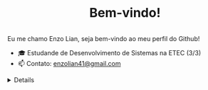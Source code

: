 <!--título-->
<div id="user-content-toc">
  <ul align="center">
    <summary><h1 style="display: inline-block">Bem-vindo!</h1></summary>
</div>

<!-- Presentation -->
<p>
  Eu me chamo Enzo Lian, seja bem-vindo ao meu perfil do Github!

- 🎓 Estudande de Desenvolvimento de Sistemas na ETEC (3/3)
- 📫 Contato: enzolian41@gmail.com
</p>

<!-- Dropdown -->
<details>

<!-- Links -->
[![Instagram](https://img.shields.io/badge/Instagram-E4405F?style=for-the-badge&logo=instagram&logoColor=white)](https://www.instagram.com/liankkjk/)
[![LinkedIn](https://img.shields.io/badge/LinkedIn-0077B5?style=for-the-badge&logo=linkedin&logoColor=white)](https://www.linkedin.com/in/enzo-mendes-17640b26a/)

<!-- GithubStats -->
![liankkjk GitHub stats](https://github-readme-stats.vercel.app/api?username=liankkjk&show_icons=true&theme=gotham)
![liankkjk GitHub stats](https://github-readme-stats.vercel.app/api/top-langs/?username=liankkjk&layout=compact&langs_coun=16t&theme=gotham)

<!-- Portfolio -->
## 📜 Portfólio:
- [ empty ]()



## 📚 Estudando
<!-- Programming Languages -->
  <div style="flex-basis: 48%;">
    <img align="center" alt="Js" height="30" width="40" src="https://raw.githubusercontent.com/devicons/devicon/master/icons/javascript/javascript-plain.svg">
    <img align="center" alt="PHP" height="30" width="40" src="https://raw.githubusercontent.com/devicons/devicon/master/icons/php/php-original.svg">
    <img align="center" alt="C#" height="30" width="40" src="https://raw.githubusercontent.com/devicons/devicon/master/icons/csharp/csharp-original.svg">
    <img align="center" alt="Python" height="30" width="40" src="https://raw.githubusercontent.com/devicons/devicon/master/icons/python/python-original.svg">
    <img align="center" alt="React" height="30" width="40" src="https://github.com/devicons/devicon/blob/master/icons/sqlite/sqlite-original-wordmark.svg">
    <img align="center" alt="React" height="30" width="40" src="https://github.com/devicons/devicon/blob/master/icons/arduino/arduino-original.svg">
    <img align="center" alt="React" height="30" width="40" src="https://raw.githubusercontent.com/devicons/devicon/master/icons/react/react-original.svg">
    <img align="center" alt="React" height="30" width="40" src="https://github.com/devicons/devicon/blob/master/icons/css3/css3-original-wordmark.svg">
    <img align="center" alt="React" height="30" width="40" src="https://github.com/devicons/devicon/blob/master/icons/bootstrap/bootstrap-original-wordmark.svg"> 
    <img align="center" alt="React" height="30" width="40" src="https://github.com/devicons/devicon/blob/master/icons/html5/html5-original-wordmark.svg">
    <img align="center" alt="React" height="30" width="40" src="https://github.com/devicons/devicon/blob/master/icons/unity/unity-original-wordmark.svg">
    <img align="right" height="100" width="100" src="https://media.giphy.com/media/c9IdCLK8TDv1e/giphy.gif?cid=ecf05e47g6k0xkx5095eljntxfd6d96ek9km3rwhjohi4oki&ep=v1_gifs_related&rid=giphy.gif&ct=g" alt="Imagem">
    <br>
    <br>
    <br>
    <br>
  </div>

  ## 🛠️ Ferramentas Utilizadas
  <!-- Tools & Frameworks -->
  <div style="flex-basis: 48%;">
    <img align="center" alt="VScode" height="30" width="40" src="https://cdn.jsdelivr.net/gh/devicons/devicon/icons/vscode/vscode-original.svg">
    <img align="center" alt="VS" height="30" width="40" src="https://cdn.jsdelivr.net/gh/devicons/devicon/icons/visualstudio/visualstudio-original.svg">
    <br>
  </div>

## 🎧 Música
  <!-- Spotify -->
  [![spotify-github-profile](https://spotify-github-profile.kittinanx.com/api/view?uid=4jcgwbobrv2yqn4vy8ee1kw5l&cover_image=true&theme=natemoo-re&show_offline=false&background_color=000000&interchange=false&bar_color=53b14f&bar_color_cover=false)](https://github.com/kittinan/spotify-github-profile)
